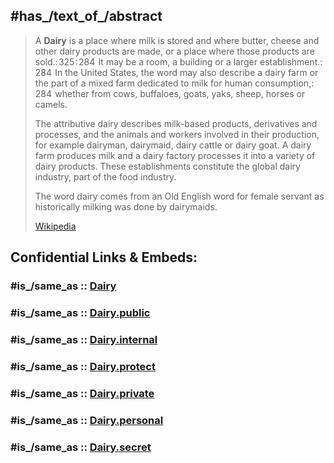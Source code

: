 ﻿---
Commons_category: Dairies
described_by_source: '[[_Standards/WikiData/WD~New_International_Encyclopedia,1029706]]'
Dewey_Decimal_Classification: 637
different_from:
- '[[_Standards/WikiData/WD~creamery,61140231]]'
- '[[_Standards/WikiData/WD~dairying,64698773]]'
exact_match: "http://purl.obolibrary.org/obo/ENVO_00003862"
GeoNames_feature_code: S.DARY
has_id_wikidata: Q637776
image:
- "http://commons.wikimedia.org/wiki/Special:FilePath/Dairy.JPG"
- "http://commons.wikimedia.org/wiki/Special:FilePath/Dairy%20Managment%2001.jpg"
- "http://commons.wikimedia.org/wiki/Special:FilePath/Melkkarussell.jpg"
industry: '[[_Standards/WikiData/WD~dairy_industry,13554450]]'
on_focus_list_of_Wikimedia_project: '[[_Standards/WikiData/WD~WikiProject_Climate_change,15305047]]'
product_material_or_service_produced_or_provided:
- '[[_Standards/WikiData/WD~dairy_product,185217]]'
- '[[_Standards/WikiData/WD~cheese,10943]]'
pronunciation_audio: "http://commons.wikimedia.org/wiki/Special:FilePath/LL-Q8752%20%28eus%29-Xabier%20Ca%C3%B1as-Esnetegi.wav"
said_to_be_the_same_as: '[[_Standards/WikiData/WD~Q13212148,13212148]]'
subclass_of:
- '[[_Standards/WikiData/WD~food_manufacturer,1252971]]'
- '[[_Standards/WikiData/WD~business,4830453]]'
- '[[_Standards/WikiData/WD~economic_activity,8187769]]'
---

## #has_/text_of_/abstract 

> A **Dairy** is a place where milk is stored and where butter, cheese and other dairy products are made, or a place where those products are sold.: 325 : 284  It may be a room, a building or a larger establishment.: 284  In the United States, the word may also describe a dairy farm or the part of a mixed farm dedicated to milk for human consumption,: 284  whether from cows, buffaloes, goats, yaks, sheep, horses or camels.
>
> The attributive dairy describes milk-based products, derivatives and processes, and the animals and workers involved in their production, for example dairyman, dairymaid, dairy cattle or dairy goat. A dairy farm produces milk and a dairy factory processes it into a variety of dairy products. These establishments constitute the global dairy industry, part of the food industry.
>
> The word dairy comes from an Old English word for female servant as historically milking was done by dairymaids.
>
> [Wikipedia](https://en.wikipedia.org/wiki/Dairy) 


## Confidential Links & Embeds: 

### #is_/same_as :: [Dairy](/_Standards/Society/Economics/Home_Economics/Cooking/Food/Dairy.md) 

### #is_/same_as :: [Dairy.public](/_public/Society/Economics/Home_Economics/Cooking/Food/Dairy.public.md) 

### #is_/same_as :: [Dairy.internal](/_internal/Society/Economics/Home_Economics/Cooking/Food/Dairy.internal.md) 

### #is_/same_as :: [Dairy.protect](/_protect/Society/Economics/Home_Economics/Cooking/Food/Dairy.protect.md) 

### #is_/same_as :: [Dairy.private](/_private/Society/Economics/Home_Economics/Cooking/Food/Dairy.private.md) 

### #is_/same_as :: [Dairy.personal](/_personal/Society/Economics/Home_Economics/Cooking/Food/Dairy.personal.md) 

### #is_/same_as :: [Dairy.secret](/_secret/Society/Economics/Home_Economics/Cooking/Food/Dairy.secret.md)

